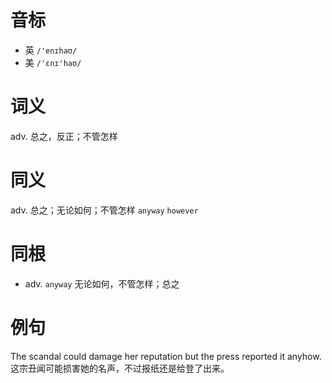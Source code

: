 # 音标

- 英 `/'enɪhaʊ/`
- 美 `/'ɛnɪ'haʊ/`

# 词义

adv. 总之，反正；不管怎样


# 同义

adv. 总之；无论如何；不管怎样
`anyway` `however`

# 同根

- adv. `anyway` 无论如何，不管怎样；总之

# 例句

The scandal could damage her reputation but the press reported it anyhow.
这宗丑闻可能损害她的名声，不过报纸还是给登了出来。


